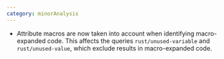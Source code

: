 ```yaml
---
category: minorAnalysis
---
```

* Attribute macros are now taken into account when identifying macro-expanded code. This affects the queries `rust/unused-variable` and `rust/unused-value`, which exclude results in macro-expanded code.